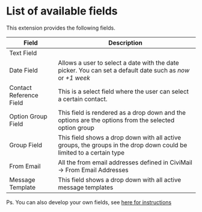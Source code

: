 # List of available fields

This extension provides the following fields.

| Field | Description |
|--- |---
| Text Field | |
| Date Field | Allows a user to select a date with the date picker. You can set a default date such as _now_ or _+1 week_ |
| Contact Reference Field | This is a select field where the user can select a certain contact. |
| Option Group Field | This field is rendered as a drop down and the options are the options from the selected option group |
| Group Field | This field shows a drop down with all active groups, the groups in the drop down could be limited to a certain type |
| From Email | All the from email addresses defined in CiviMail -> From Email Addresses |
| Message Template | This field shows a drop down with all active message templates |

Ps. You can also develop your own fields, see [here for instructions](add_your_own_field_type.md)
